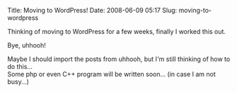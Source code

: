 Title: Moving to WordPress!
Date: 2008-06-09 05:17
Slug: moving-to-wordpress

Thinking of moving to WordPress for a few weeks, finally I worked this
out.

Bye, uhhooh!

Maybe I should import the posts from uhhooh, but I'm still thinking of
how to do this...  
Some php or even C++ program will be written soon... (in case I am not
busy...)
